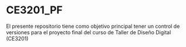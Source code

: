 # CE3201_PF
El presente repositorio tiene como objetivo principal tener un control de versiones para el proyecto final del curso de Taller de Diseño Digital (CE3201)
